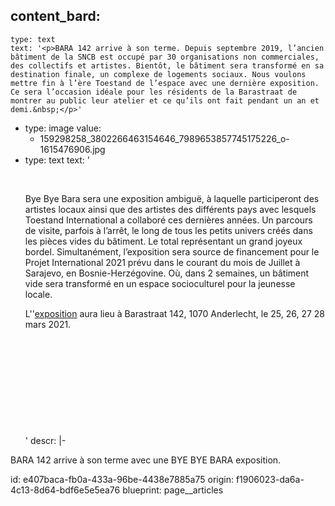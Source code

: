 content_bard:
  -
    type: text
    text: '<p>BARA 142 arrive à son terme. Depuis septembre 2019, l’ancien bâtiment de la SNCB est occupé par 30 organisations non commerciales, des collectifs et artistes. Bientôt, le bâtiment sera transformé en sa destination finale, un complexe de logements sociaux. Nous voulons mettre fin à l’ère Toestand de l’espace avec une dernière exposition. Ce sera l’occasion idéale pour les résidents de la Barastraat de montrer au public leur atelier et ce qu’ils ont fait pendant un an et demi.&nbsp;</p>'
  -
    type: image
    value:
      - 159298258_3802266463154646_7989653857745175226_o-1615476906.jpg
  -
    type: text
    text: '<p><br></p><p>Bye Bye Bara sera une exposition ambiguë, à laquelle participeront des artistes locaux ainsi que des artistes des différents pays avec lesquels Toestand International a collaboré ces dernières années. Un parcours de visite, parfois à l’arrêt, le long de tous les petits univers créés dans les pièces vides du bâtiment. Le total représentant un grand joyeux bordel. Simultanément, l’exposition sera source de financement pour le Projet International 2021 prévu dans le courant du mois de Juillet à Sarajevo, en Bosnie-Herzégovine. Où, dans 2 semaines, un bâtiment vide sera transformé en un espace socioculturel pour la jeunesse locale.&nbsp;</p><p>L''<a href="https://www.facebook.com/events/763060284617226">exposition</a> aura lieu à Barastraat 142, 1070 Anderlecht, le 25, 26, 27 28 mars 2021.</p><p><br></p><p><br></p><p><br></p><p><br></p><p><br></p>'
descr: |-
  <p>BARA 142 arrive à son terme avec une BYE BYE BARA exposition.
  </p>
id: e407baca-fb0a-433a-96be-4438e7885a75
origin: f1906023-da6a-4c13-8d64-bdf6e5e5ea76
blueprint: page__articles
